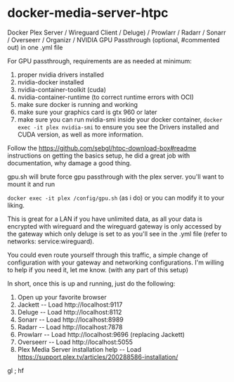 # docker-media-server-htpc
Docker Plex Server / Wireguard Client / Deluge) / Prowlarr / Radarr / Sonarr / Overseerr / Organizr / NVIDIA GPU Passthrough (optional, #commented out) in one .yml file

For GPU passthrough, requirements are as needed at minimum:
1. proper nvidia drivers installed
2. nvidia-docker installed
3. nvidia-container-toolkit (cuda)
4. nvidia-container-runtime (to correct runtime errors with OCI)
5. make sure docker is running and working
6. make sure your graphics card is gtx 960 or later
7. make sure you can run nvidia-smi inside your docker container, <code>docker exec -it plex nvidia-smi</code> to ensure you see the Drivers installed and CUDA version, as well as more information.

Follow the https://github.com/sebgl/htpc-download-box#readme instructions on getting the basics setup, he did a great job with documentation, why damage a good thing.

gpu.sh will brute force gpu passthrough with the plex server. you'll want to mount it and run 

<code>docker exec -it plex /config/gpu.sh</code>
(as i do) or you can modify it to your liking.

This is great for a LAN if you have unlimited data, as all your data is encrypted with wireguard and the wireguard gateway is only accessed by the gateway which only deluge is set to as you'll see in the .yml file (refer to networks: service:wireguard). 

You could even route yourself through this traffic, a simple change of configuration with your gateway and networking configurations. I'm willing to help if you need it, let me know. (with any part of this setup)

In short, once this is up and running, just do the following:
1. Open up your favorite browser
2. Jackett -- Load http://localhost:9117
3. Deluge -- Load http://localhost:8112
4. Sonarr -- Load http://localhost:8989
5. Radarr -- Load http://localhost:7878
6. Prowlarr -- Load http://localhost:9696 (replacing Jackett)
7. Overseerr -- Load http://localhost:5055
8. Plex Media Server installation help -- Load https://support.plex.tv/articles/200288586-installation/

gl ; hf

